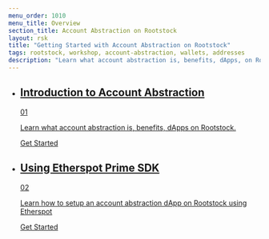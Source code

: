 ```yaml
---
menu_order: 1010
menu_title: Overview
section_title: Account Abstraction on Rootstock
layout: rsk
title: "Getting Started with Account Abstraction on Rootstock"
tags: rootstock, workshop, account-abstraction, wallets, addresses
description: "Learn what account abstraction is, benefits, dApps, on Rootstock, and how to setup an account abstraction dApp on Rootstock."
---
```


<div class="features-list">
    <ul id="card-list" class="row">
        <li class="col-xl-6 col-md-6">
        <div class="feature-card">
<div class="content"><a href="/guides/account-abstraction/intro-account-abstraction/">
            <div class="content-container">
               <div class="card-title"><h2 class="zg-text-bg">Introduction to Account Abstraction</h2><span class="zg-label ml-1">01</span></div> 
                <p class="card-desc">Learn what account abstraction is, benefits, dApps on Rootstock.</p>
            </div>
            </a><div class="btn-container "><a href="/guides/account-abstraction/intro-account-abstraction/">
                </a><a class="green" href="/guides/account-abstraction/intro-account-abstraction/">Get Started</a>
            </div>
            </div>
        </div>
        </li>
        <li class="col-xl-6 col-md-6">
        <div class="feature-card">
<div class="content"><a href="/guides/account-abstraction/rootstock-etherspot/">
            <div class="content-container">
              <div class="card-title"><h2 class="zg-text-bg bg-yellow">Using Etherspot Prime SDK</h2><span class="zg-label ml-1 bg-yellow">02</span></div> 
                <p class="card-desc">Learn how to setup an account abstraction dApp on Rootstock using Etherspot</p>
            </div>
            </a><div class="btn-container"><a href="/guides/account-abstraction/rootstock-etherspot/">
                </a><a class="green" href="/guides/account-abstraction/rootstock-etherspot/">Get Started</a>
            </div>
            </div>
        </div>
        </li>
    </ul>
</div>
